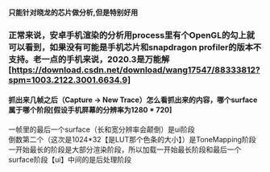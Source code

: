 #### 只能针对晓龙的芯片做分析,但是特别好用

### 正常来说，安卓手机渲染的分析用process里有个OpenGL的勾上就可以看到，如果没有可能是手机芯片和snapdragon profiler的版本不支持。老一点的手机来说，2020.3是万能解[https://download.csdn.net/download/wang17547/88333812?spm=1003.2122.3001.6634.9]

#### 抓出来几帧之后（Capture -> New Trace）怎么看抓出来的内容，哪个surface属于哪个阶段[假设手机屏幕的分辨率为1280 * 720]
一帧里的最后一个surface（长和宽分辨率会颠倒）是ui阶段   
倒数第二个（这次是1024*32【是LUT那个色条的大小】）是ToneMapping阶段  
一开始最长的阶段是大部分渲染阶段，所以加载一开始最长阶段和最后一个surface阶段【ui】中间的是后处理阶段
